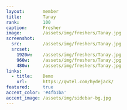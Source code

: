 ```yaml
---
layout:       member
title:        Tanay
rank:         100
caption:      Fresher
image:        /assets/img/freshers/Tanay.jpg
screenshot:
  src:        /assets/img/freshers/Tanay.jpg
  srcset:
    1920w:    /assets/img/freshers/Tanay.jpg
    960w:     /assets/img/freshers/Tanay.jpg
    480w:     /assets/img/freshers/Tanay.jpg
links:
  - title:    Demo
    url:      https://qwtel.com/hydejack/
featured:     true
accent_color: '#4fb1ba'
accent_image: /assets/img/sidebar-bg.jpg
---
```

